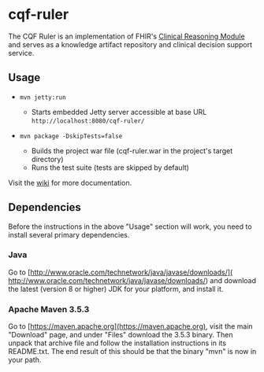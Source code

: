 # cqf-ruler

The CQF Ruler is an implementation of FHIR's [Clinical Reasoning Module](
http://hl7.org/fhir/clinicalreasoning-module.html) and serves as a
knowledge artifact repository and clinical decision support service.

## Usage 

 - `mvn jetty:run`
   - Starts embedded Jetty server accessible at base URL `http://localhost:8080/cqf-ruler/`

 - `mvn package -DskipTests=false`
   - Builds the project war file (cqf-ruler.war in the project's target directory) 
   - Runs the test suite (tests are skipped by default)
 
Visit the [wiki](https://github.com/DBCG/cqf-ruler/wiki) for more documentation.

## Dependencies

Before the instructions in the above "Usage" section will work, you need to
install several primary dependencies.

### Java

Go to [http://www.oracle.com/technetwork/java/javase/downloads/](
http://www.oracle.com/technetwork/java/javase/downloads/) and download the
latest (version 8 or higher) JDK for your platform, and install it.

### Apache Maven 3.5.3

Go to [https://maven.apache.org](https://maven.apache.org), visit the main
"Download" page, and under "Files" download the 3.5.3 binary.  Then unpack that archive file and follow the installation
instructions in its README.txt.  The end result of this should be that the
binary "mvn" is now in your path.
